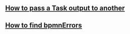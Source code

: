 ## [How to pass a Task output to another](./output-processing/output%20processing) 
## [How to find bpmnErrors](./bpmn%20error)
